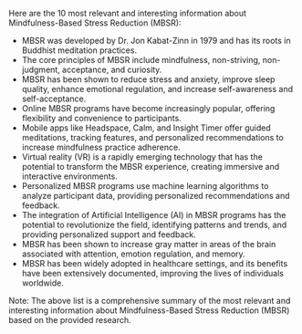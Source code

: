 Here are the 10 most relevant and interesting information about Mindfulness-Based Stress Reduction (MBSR):

* MBSR was developed by Dr. Jon Kabat-Zinn in 1979 and has its roots in Buddhist meditation practices.
* The core principles of MBSR include mindfulness, non-striving, non-judgment, acceptance, and curiosity.
* MBSR has been shown to reduce stress and anxiety, improve sleep quality, enhance emotional regulation, and increase self-awareness and self-acceptance.
* Online MBSR programs have become increasingly popular, offering flexibility and convenience to participants.
* Mobile apps like Headspace, Calm, and Insight Timer offer guided meditations, tracking features, and personalized recommendations to increase mindfulness practice adherence.
* Virtual reality (VR) is a rapidly emerging technology that has the potential to transform the MBSR experience, creating immersive and interactive environments.
* Personalized MBSR programs use machine learning algorithms to analyze participant data, providing personalized recommendations and feedback.
* The integration of Artificial Intelligence (AI) in MBSR programs has the potential to revolutionize the field, identifying patterns and trends, and providing personalized support and feedback.
* MBSR has been shown to increase gray matter in areas of the brain associated with attention, emotion regulation, and memory.
* MBSR has been widely adopted in healthcare settings, and its benefits have been extensively documented, improving the lives of individuals worldwide.

Note: The above list is a comprehensive summary of the most relevant and interesting information about Mindfulness-Based Stress Reduction (MBSR) based on the provided research.
